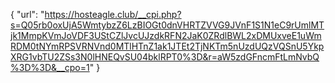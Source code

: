 {
  "url": "https://hosteagle.club/__cpi.php?s=Q05rb0oxUjA5WmtybzZ6LzBIOGt0dnVHRTZVVG9JVnF1S1N1eC9rUmlMTjk1MmpKVmJoVDF3UStCZlJvcUJzdkRFN2JaK0ZRdlBWL2xDMUxveE1uWmRDM0tNYmRPSVRNVnd0MTlHTnZ1ak1JTEt2TjNKTm5nUzdUQzVQSnU5YkpXRG1vbTU2ZSs3N0lHNEQvSU04bklRPT0%3D&r=aW5zdGFncmFtLmNvbQ%3D%3D&__cpo=1"
}
